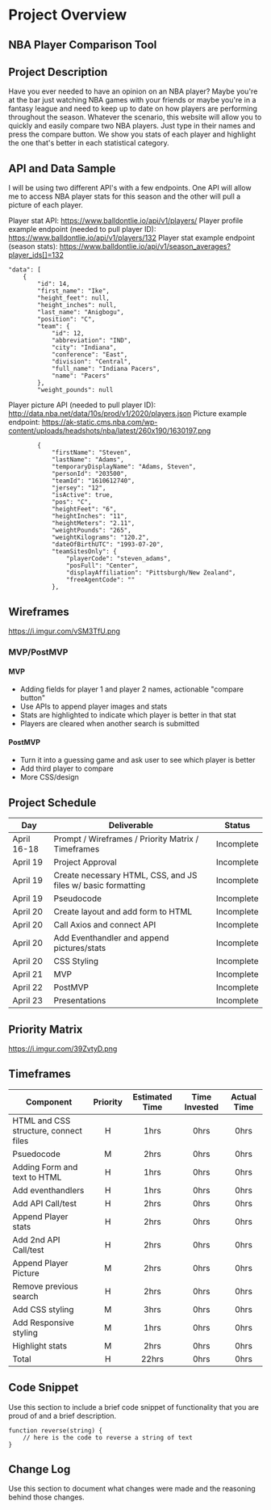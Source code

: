 # Project Overview

## NBA Player Comparison Tool

## Project Description

Have you ever needed to have an opinion on an NBA player? Maybe you're at the bar just watching NBA games with your friends or maybe you're in a fantasy league and need to keep up to date on how players are performing throughout the season. Whatever the scenario, this website will allow you to quickly and easily compare two NBA players. Just type in their names and press the compare button. We show you stats of each player and highlight the one that's better in each statistical category.

## API and Data Sample

I will be using two different API's with a few endpoints. One API will allow me to access NBA player stats for this season and the other will pull a picture of each player. 

Player stat API: https://www.balldontlie.io/api/v1/players/
Player profile example endpoint (needed to pull player ID): https://www.balldontlie.io/api/v1/players/132
Player stat example endpoint (season stats): https://www.balldontlie.io/api/v1/season_averages?player_ids[]=132

    "data": [
        {
            "id": 14,
            "first_name": "Ike",
            "height_feet": null,
            "height_inches": null,
            "last_name": "Anigbogu",
            "position": "C",
            "team": {
                "id": 12,
                "abbreviation": "IND",
                "city": "Indiana",
                "conference": "East",
                "division": "Central",
                "full_name": "Indiana Pacers",
                "name": "Pacers"
            },
            "weight_pounds": null

Player picture API (needed to pull player ID): http://data.nba.net/data/10s/prod/v1/2020/players.json
Picture example endpoint: https://ak-static.cms.nba.com/wp-content/uploads/headshots/nba/latest/260x190/1630197.png

            {
                "firstName": "Steven",
                "lastName": "Adams",
                "temporaryDisplayName": "Adams, Steven",
                "personId": "203500",
                "teamId": "1610612740",
                "jersey": "12",
                "isActive": true,
                "pos": "C",
                "heightFeet": "6",
                "heightInches": "11",
                "heightMeters": "2.11",
                "weightPounds": "265",
                "weightKilograms": "120.2",
                "dateOfBirthUTC": "1993-07-20",
                "teamSitesOnly": {
                    "playerCode": "steven_adams",
                    "posFull": "Center",
                    "displayAffiliation": "Pittsburgh/New Zealand",
                    "freeAgentCode": ""
                },

## Wireframes

https://i.imgur.com/vSM3TfU.png

### MVP/PostMVP

#### MVP

- Adding fields for player 1 and player 2 names, actionable "compare button"
- Use APIs to append player images and stats
- Stats are highlighted to indicate which player is better in that stat
- Players are cleared when another search is submitted

#### PostMVP  

- Turn it into a guessing game and ask user to see which player is better
- Add third player to compare
- More CSS/design

## Project Schedule

|  Day | Deliverable | Status
|---|---| ---|
|April 16-18| Prompt / Wireframes / Priority Matrix / Timeframes | Incomplete
|April 19| Project Approval | Incomplete
|April 19| Create necessary HTML, CSS, and JS files w/ basic formatting | Incomplete
|April 19| Pseudocode | Incomplete
|April 20| Create layout and add form to HTML | Incomplete
|April 20| Call Axios and connect API | Incomplete
|April 20| Add Eventhandler and append pictures/stats | Incomplete
|April 20| CSS Styling| Incomplete
|April 21| MVP | Incomplete
|April 22| PostMVP | Incomplete
|April 23| Presentations | Incomplete

## Priority Matrix

https://i.imgur.com/39ZvtyD.png

## Timeframes

| Component | Priority | Estimated Time | Time Invested | Actual Time |
| --- | :---: |  :---: | :---: | :---: |
| HTML and CSS structure, connect files | H | 1hrs| 0hrs | 0hrs |
| Psuedocode | M | 2hrs| 0hrs | 0hrs |
| Adding Form and text to HTML | H | 1hrs| 0hrs | 0hrs |
| Add eventhandlers | H | 1hrs| 0hrs | 0hrs |
| Add API Call/test | H | 2hrs| 0hrs | 0hrs |
| Append Player stats | H | 2hrs| 0hrs | 0hrs |
| Add 2nd API Call/test | H | 2hrs| 0hrs | 0hrs |
| Append Player Picture | M | 2hrs| 0hrs | 0hrs |
| Remove previous search | H | 2hrs| 0hrs | 0hrs |
| Add CSS styling | M | 3hrs| 0hrs | 0hrs |
| Add Responsive styling | M | 1hrs| 0hrs | 0hrs |
| Highlight stats | M | 2hrs| 0hrs | 0hrs |
| Total | H | 22hrs| 0hrs | 0hrs |

## Code Snippet

Use this section to include a brief code snippet of functionality that you are proud of and a brief description.  

```
function reverse(string) {
	// here is the code to reverse a string of text
}
```

## Change Log
 Use this section to document what changes were made and the reasoning behind those changes.  
